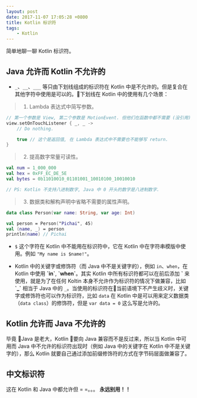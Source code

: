 ```yaml
---
layout: post
date: 2017-11-07 17:05:28 +0800
title: Kotlin 标识符
tags:
    - Kotlin
---
```


简单地聊一聊 Kotlin 标识符。

## Java 允许而 Kotlin 不允许的

* `_`、`__`、`___` 等只由下划线组成的标识符在 Kotlin 中是不允许的。但是复合在其他字符中使用是可以的。下划线在 Kotlin 中的使用有几个场景：

> 1. Lambda 表达式中简写参数。

``` kotlin
// 第一个参数是 View, 第二个参数是 MotionEvent. 但他们在函数中都不需要 (没引用), 所以可以使用 _.
view.setOnTouchListener { _, _ -> 
    // Do nothing.

    true // 这个是返回值, 在 Lambda 表达式中不需要也不能够写 return.
}
```

> 2. 提高数字常量可读性。

``` kotlin
val num = 1_000_000
val hex = 0xFF_EC_DE_5E
val bytes = 0b11010010_01101001_10010100_10010010

// PS: Kotlin 不支持八进制数字, Java 中 0 开头的数字是八进制数字.
```

> 3. 数据类和解构声明中省略不需要的属性声明。

``` kotlin
data class Person(var name: String, var age: Int)

val person = Person("Pichai", 45)
val (name, _) = person
println(name) // Pichai
```

* `$` 这个字符在 Kotlin 中不能用在标识符中，它在 Kotlin 中在字符串模版中使用。例如 `"My name is $name!"`。

* Kotlin 中的关键字或修饰符（而 Java 中不是关键字的），例如 `in`、`when`，在 Kotlin 中使用 **\`in\`**, **\`when\`**。其实 Kotlin 中所有标识符都可以在前后添加 **\`** 来使用，就是为了在任何 Koltin 本身不允许作为标识符的情况下做兼容，比如 **\`_\`** 相当于 Java 中的 `_`。当使用的标识符在当前语境下不产生歧义时，关键字或修饰符也可以作为标识符，比如 `data` 在 Kotlin 中是可以用来定义数据类（`data class`）的修饰符，但是 `var data = 0` 这么写是允许的。

## Kotlin 允许而 Java 不允许的

毕竟 Java 是老大，Kotlin 要向 Java 兼容而不是反过来，所以当 Kotlin 中可用而 Java 中不允许的标识符出现时（例如 Java 中的关键字在 Kotlin 中不是关键字的），那么 Kotlin 就要自己通过添加前缀修饰符的方式在字节码层面做兼容了。

## 中文标识符

这在 Kotlin 和 Java 中都允许但 = =。。。 **永远别用！！**
